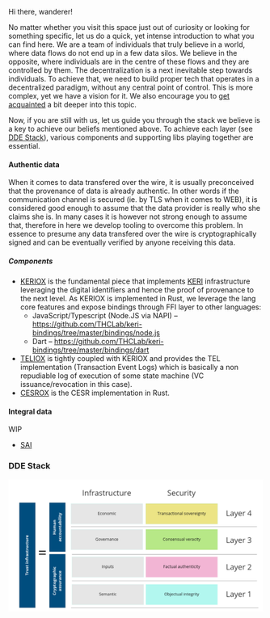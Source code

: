 Hi there, wanderer!

No matter whether you visit this space just out of curiosity or looking for something specific, let us do a quick, yet intense introduction to what you can find here. We are a team of individuals that truly believe in a world, where data flows do not end up in a few data silos. We believe in the opposite, where individuals are in the centre of these flows and they are controlled by them. The decentralization is a next inevitable step towards individuals. To achieve that, we need to build proper tech that operates in a decentralized paradigm, without any central point of control. This is more complex, yet we have a vision for it. We also encourage you to [get acquainted](https://humancolossus.foundation/blog/dde-first-contact) a bit deeper into this topic.

Now, if you are still with us, let us guide you through the stack we believe is a key to achieve our beliefs mentioned above. To achieve each layer (see [DDE Stack](https://github.com/THCLab/.github/edit/main/profile/README.md#dde-stack)), various components and supporting libs playing together are essential. 

#### Authentic data

When it comes to data transfered over the wire, it is usually preconceived that the provenance of data is already authentic. In other words if the communication channel is secured (ie. by TLS when it comes to WEB), it is considered good enough to assume that the data provider is really who she claims she is. In many cases it is however not strong enough to assume that, therefore in here we develop tooling to overcome this problem. In essence to presume any data transfered over the wire is cryptographically signed and can be eventually verified by anyone receiving this data.

##### Components
- [KERIOX](https://github.com/THCLab/keriox) is the fundamental piece that implements [KERI](https://keri.one/) infrastructure leveraging the digital identifiers and hence the proof of provenance to the next level. As KERIOX is implemented in Rust, we leverage the lang core features and expose bindings through FFI layer to other languages:
  - JavaScript/Typescript (Node.JS via NAPI) – https://github.com/THCLab/keri-bindings/tree/master/bindings/node.js
  - Dart – https://github.com/THCLab/keri-bindings/tree/master/bindings/dart
- [TELIOX](https://github.com/THCLab/teliox) is tightly coupled with KERIOX and provides the TEL implementation (Transaction Event Logs) which is basically a non repudiable log of execution of some state machine (VC issuance/revocation in this case).
- [CESROX](https://github.com/THCLab/cesrox) is the CESR implementation in Rust.

#### Integral data

WIP

- [SAI](https://github.com/THCLab/sai)







### DDE Stack
![alt text](stack2.png "DDE stack")




<!--

**Here are some ideas to get you started:**

🙋‍♀️ A short introduction - what is your organization all about?
🌈 Contribution guidelines - how can the community get involved?
👩‍💻 Useful resources - where can the community find your docs? Is there anything else the community should know?
🍿 Fun facts - what does your team eat for breakfast?
🧙 Remember, you can do mighty things with the power of [Markdown](https://docs.github.com/github/writing-on-github/getting-started-with-writing-and-formatting-on-github/basic-writing-and-formatting-syntax)
-->
